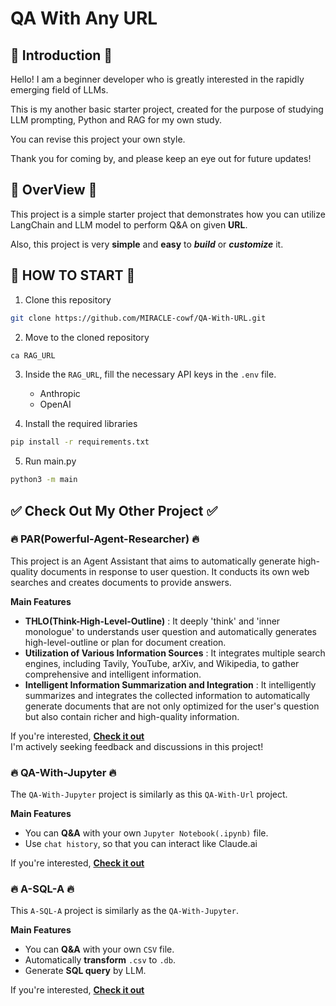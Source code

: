 # QA With Any URL

## 👋 Introduction 👋
Hello! I am a beginner developer who is greatly interested in the rapidly emerging field of LLMs.

This is my another basic starter project, created for the purpose of studying LLM prompting, Python and RAG for my own study.

You can revise this project your own style.

Thank you for coming by, and please keep an eye out for future updates!

## 🌠 OverView 🌠
This project is a simple starter project that demonstrates how you can utilize LangChain and LLM model to perform Q&A on given **URL**.

Also, this project is very **simple** and **easy** to _**build**_ or _**customize**_ it.


## 🚀 HOW TO START 🚀
1. Clone this repository
```Bash
git clone https://github.com/MIRACLE-cowf/QA-With-URL.git
```

2. Move to the cloned repository
```Bash
ca RAG_URL
```

3. Inside the `RAG_URL`, fill the necessary API keys in the `.env` file.
   - Anthropic
   - OpenAI

4. Install the required libraries
```Bash
pip install -r requirements.txt 
```

5. Run main.py
```Bash
python3 -m main
```

## ✅ Check Out My Other Project ✅
### 🔥 PAR(Powerful-Agent-Researcher) 🔥
This project is an Agent Assistant that aims to automatically generate high-quality documents in response to user question. It conducts its own web searches and creates documents to provide answers.


**Main Features**
- **THLO(Think-High-Level-Outline)** : It deeply 'think' and 'inner monologue' to understands user question and automatically generates high-level-outline or plan for document creation.
- **Utilization of Various Information Sources** : It integrates multiple search engines, including Tavily, YouTube, arXiv, and Wikipedia, to gather comprehensive and intelligent information.
- **Intelligent Information Summarization and Integration** : It intelligently summarizes and integrates the collected information to automatically generate documents that are not only optimized for the user's question but also contain richer and high-quality information.

If you're interested, **[Check it out](https://github.com/MIRACLE-cowf/Powerful-Auto-Researcher)**  
I'm actively seeking feedback and discussions in this project!


### 🔥 QA-With-Jupyter 🔥
The `QA-With-Jupyter` project is similarly as this `QA-With-Url` project.


**Main Features**
- You can **Q&A** with your own `Jupyter Notebook(.ipynb)` file.
- Use `chat history`, so that you can interact like Claude.ai

If you're interested, [**Check it out**](https://github.com/MIRACLE-cowf/QA-With-Jupyter)


### 🔥 A-SQL-A 🔥
This `A-SQL-A` project is similarly as the `QA-With-Jupyter`.


**Main Features**
- You can **Q&A** with your own `CSV` file.
- Automatically **transform** `.csv` to `.db`.
- Generate **SQL query** by LLM.

If you're interested, **[Check it out](https://github.com/MIRACLE-cowf/A-SQL-A)** 

